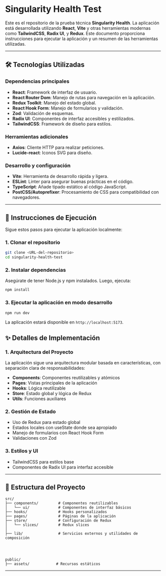 # Singularity Health Test

Este es el repositorio de la prueba técnica **Singularity Health**. La aplicación está desarrollada utilizando **React**, **Vite** y otras herramientas modernas como **TailwindCSS**, **Radix UI**, y **Redux**. Este documento proporciona instrucciones para ejecutar la aplicación y un resumen de las herramientas utilizadas.

---

## 🛠️ Tecnologías Utilizadas

### Dependencias principales

- **React**: Framework de interfaz de usuario.
- **React Router Dom**: Manejo de rutas para navegación en la aplicación.
- **Redux Toolkit**: Manejo del estado global.
- **React Hook Form**: Manejo de formularios y validación.
- **Zod**: Validación de esquemas.
- **Radix UI**: Componentes de interfaz accesibles y estilizados.
- **TailwindCSS**: Framework de diseño para estilos.

### Herramientas adicionales

- **Axios**: Cliente HTTP para realizar peticiones.
- **Lucide-react**: Iconos SVG para diseño.

### Desarrollo y configuración

- **Vite**: Herramienta de desarrollo rápida y ligera.
- **ESLint**: Linter para asegurar buenas prácticas en el código.
- **TypeScript**: Añade tipado estático al código JavaScript.
- **PostCSS/Autoprefixer**: Procesamiento de CSS para compatibilidad con navegadores.

---

## 🚀 Instrucciones de Ejecución

Sigue estos pasos para ejecutar la aplicación localmente:

### 1. Clonar el repositorio

```bash
git clone <URL-del-repositorio>
cd singularity-health-test
```

### 2. Instalar dependencias

Asegúrate de tener Node.js y npm instalados. Luego, ejecuta:

```bash
npm install
```

### 3. Ejecutar la aplicación en modo desarrollo

```bash
npm run dev
```

La aplicación estará disponible en `http://localhost:5173`.

## ✨ Detalles de Implementación

### 1. Arquitectura del Proyecto

La aplicación sigue una arquitectura modular basada en características, con separación clara de responsabilidades:

- **Components**: Componentes reutilizables y atómicos
- **Pages**: Vistas principales de la aplicación
- **Hooks**: Lógica reutilizable
- **Store**: Estado global y lógica de Redux
- **Utils**: Funciones auxiliares

### 2. Gestión de Estado

- Uso de Redux para estado global
- Estados locales con useState donde sea apropiado
- Manejo de formularios con React Hook Form
- Validaciones con Zod

### 3. Estilos y UI

- TailwindCSS para estilos base
- Componentes de Radix UI para interfaz accesible

---

## 📂 Estructura del Proyecto

```
src/
├── components/         # Componentes reutilizables
│   └── ui/             # Componentes de interfaz básicos
├── hooks/              # Hooks personalizados
├── pages/              # Páginas de la aplicación
├── store/              # Configuración de Redux
│   └── slices/         # Redux slices
│
├── lib/                # Servicios externos y utilidades de composición




public/
├── assets/            # Recursos estáticos
```

---

